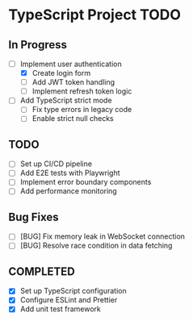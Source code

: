 # TypeScript Project TODO

## In Progress

- [ ] Implement user authentication
  - [x] Create login form
  - [ ] Add JWT token handling
  - [ ] Implement refresh token logic
- [ ] Add TypeScript strict mode
  - [ ] Fix type errors in legacy code
  - [ ] Enable strict null checks

## TODO

- [ ] Set up CI/CD pipeline
- [ ] Add E2E tests with Playwright
- [ ] Implement error boundary components
- [ ] Add performance monitoring

## Bug Fixes

- [ ] [BUG] Fix memory leak in WebSocket connection
- [ ] [BUG] Resolve race condition in data fetching

## COMPLETED

- [x] Set up TypeScript configuration
- [x] Configure ESLint and Prettier
- [x] Add unit test framework
